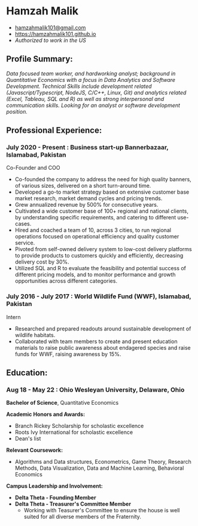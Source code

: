 # Hamzah Malik
* hamzahmalik101@gmail.com
* https://hamzahmalik101.github.io
* *Authorized to work in the US*

## Profile Summary:
*Data focused team worker, and hardworking analyst; background in Quantitative Economics with a focus in Data Analytics and Software Development. Technical Skills include development related (Javascript/Typescript, NodeJS, C/C++, Linux, Git) and analytics related (Excel, Tableau, SQL and R) as well as strong interpersonal and communication skills. Looking for an analyst or software development position.*


## Professional Experience:
### **July 2020 - Present : Business start-up Bannerbazaar**, Islamabad, Pakistan

Co-Founder and COO
- Co-founded the company to address the need for high quality banners, of various sizes, delivered on a short turn-around time.
- Developed a go-to market strategy based on extensive customer base market research, market demand cycles and pricing trends.
- Grew annualized revenue by 500% for consecutive years.
- Cultivated a wide customer base of 100+ regional and national clients, by understanding specific requirements, and catering to different use-cases.
- Hired and coached a team of 10, across 3 cities, to run regional operations focused on operational efficiency and quality customer service.
- Pivoted from self-owned delivery system to low-cost delivery platforms to provide products to customers quickly and efficiently, decreasing delivery cost by 30%.
- Utilized SQL and R to evaluate the feasibility and potential success of different pricing models, and to monitor performance and growth opportunities across different categories.

### **July 2016 - July 2017 : World Wildlife Fund (WWF)**, Islamabad, Pakistan

Intern
- Researched and prepared readouts around sustainable development of wildlife habitats.
- Collaborated with team members to create and present education materials to raise public awareness about endagered species and raise funds for WWF, raising awareness by 15%.

## Education:
### **Aug 18 - May 22 : Ohio Wesleyan University**, Delaware, Ohio

**Bachelor of Science**, Quantitative Economics

**Academic Honors and Awards:**
- Branch Rickey Scholarship for scholastic excellence
- Roots Ivy International for scholastic excellence
- Dean's list

**Relevant Coursework:**
- Algorithms and Data structures, Econometrics, Game Theory, Research Methods, Data Visualization, Data and Machine Learning, Behavioral Economics

**Campus Leadership and Involvement:**
- **Delta Theta - Founding Member**
- **Delta Theta - Treasurer's Committee Member**
  - Working with Teasurer's Committee to ensure the house is well suited for all diverse members of the Fraternity.
  
